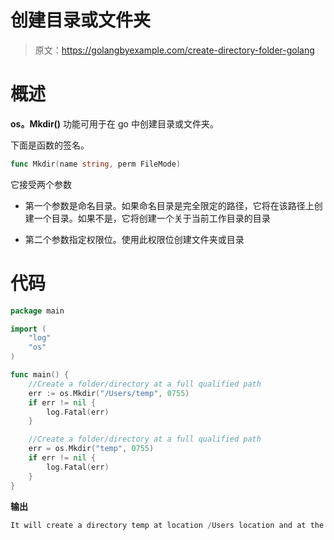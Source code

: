 # 创建目录或文件夹

> 原文：<https://golangbyexample.com/create-directory-folder-golang>

# **概述**

**os。Mkdir()** 功能可用于在 go 中创建目录或文件夹。

下面是函数的签名。

```go
func Mkdir(name string, perm FileMode)
```

它接受两个参数

*   第一个参数是命名目录。如果命名目录是完全限定的路径，它将在该路径上创建一个目录。如果不是，它将创建一个关于当前工作目录的目录

*   第二个参数指定权限位。使用此权限位创建文件夹或目录

# **代码**

```go
package main

import (
    "log"
    "os"
)

func main() {
    //Create a folder/directory at a full qualified path
    err := os.Mkdir("/Users/temp", 0755)
    if err != nil {
        log.Fatal(err)
    }

    //Create a folder/directory at a full qualified path
    err = os.Mkdir("temp", 0755)
    if err != nil {
        log.Fatal(err)
    }
}
```

**输出**

```go
It will create a directory temp at location /Users location and at the current working directory location
```